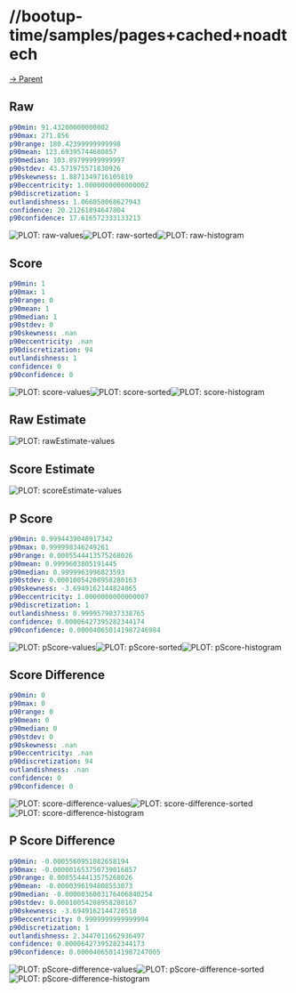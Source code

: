 
# //bootup-time/samples/pages+cached+noadtech

[→ Parent](../..)


## Raw


```yaml
p90min: 91.43200000000002
p90max: 271.856
p90range: 180.42399999999998
p90mean: 123.69395744680857
p90median: 103.89799999999997
p90stdev: 43.571975571830926
p90skewness: 1.8871349716105819
p90eccentricity: 1.0000000000000002
p90discretization: 1
outlandishness: 1.066058068627943
confidence: 20.21261894647804
p90confidence: 17.616572333133213

```

![PLOT: raw-values](./raw/values.svg)![PLOT: raw-sorted](./raw/sorted.svg)![PLOT: raw-histogram](./raw/histogram.svg)
## Score


```yaml
p90min: 1
p90max: 1
p90range: 0
p90mean: 1
p90median: 1
p90stdev: 0
p90skewness: .nan
p90eccentricity: .nan
p90discretization: 94
outlandishness: 1
confidence: 0
p90confidence: 0

```

![PLOT: score-values](./score/values.svg)![PLOT: score-sorted](./score/sorted.svg)![PLOT: score-histogram](./score/histogram.svg)
## Raw Estimate

![PLOT: rawEstimate-values](./rawEstimate/values.svg)
## Score Estimate

![PLOT: scoreEstimate-values](./scoreEstimate/values.svg)
## P Score


```yaml
p90min: 0.9994439048917342
p90max: 0.999998346249261
p90range: 0.0005544413575268026
p90mean: 0.9999603805191445
p90median: 0.9999963996823593
p90stdev: 0.00010054208958280163
p90skewness: -3.6949162144824865
p90eccentricity: 1.0000000000000007
p90discretization: 1
outlandishness: 0.9999579037338765
confidence: 0.00006427395282344174
p90confidence: 0.000040650141987246984

```

![PLOT: pScore-values](./pScore/values.svg)![PLOT: pScore-sorted](./pScore/sorted.svg)![PLOT: pScore-histogram](./pScore/histogram.svg)
## Score Difference


```yaml
p90min: 0
p90max: 0
p90range: 0
p90mean: 0
p90median: 0
p90stdev: 0
p90skewness: .nan
p90eccentricity: .nan
p90discretization: 94
outlandishness: .nan
confidence: 0
p90confidence: 0

```

![PLOT: score-difference-values](./score-difference/values.svg)![PLOT: score-difference-sorted](./score-difference/sorted.svg)![PLOT: score-difference-histogram](./score-difference/histogram.svg)
## P Score Difference


```yaml
p90min: -0.0005560951082658194
p90max: -0.000001653750739016857
p90range: 0.0005544413575268026
p90mean: -0.0000396194808553073
p90median: -0.0000036003176406840254
p90stdev: 0.00010054208958280167
p90skewness: -3.6949162144720518
p90eccentricity: 0.9999999999999994
p90discretization: 1
outlandishness: 2.3447011662936497
confidence: 0.00006427395282344173
p90confidence: 0.000040650141987247005

```

![PLOT: pScore-difference-values](./pScore-difference/values.svg)![PLOT: pScore-difference-sorted](./pScore-difference/sorted.svg)![PLOT: pScore-difference-histogram](./pScore-difference/histogram.svg)